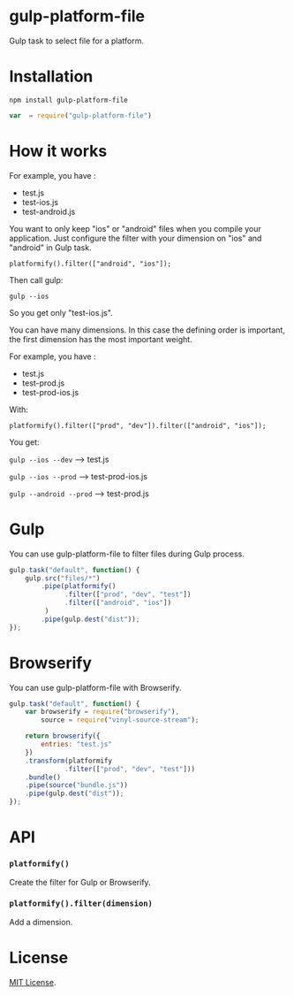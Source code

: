# gulp-platform-file
Gulp task to select file for a platform.

Installation
============

`npm install gulp-platform-file`

```js
var  = require("gulp-platform-file")
```

How it works
============

For example, you have :
 * test.js
 * test-ios.js
 * test-android.js

You want to only keep "ios" or "android" files when you compile your application.
Just configure the filter with your dimension on "ios" and "android" in Gulp task.

```platformify().filter(["android", "ios"]);```

Then call gulp:

```gulp --ios```

So you get only "test-ios.js".

You can have many dimensions. In this case the defining order is important, the first dimension has the most important weight.

For example, you have :
 * test.js
 * test-prod.js
 * test-prod-ios.js

With:

```platformify().filter(["prod", "dev"]).filter(["android", "ios"]);```

You get:

```gulp --ios --dev``` --> test.js

```gulp --ios --prod``` --> test-prod-ios.js

```gulp --android --prod``` --> test-prod.js

Gulp
====

You can use gulp-platform-file to filter files during Gulp process.

```js
gulp.task("default", function() {
    gulp.src("files/*")
        .pipe(platformify()
              .filter(["prod", "dev", "test"])
              .filter(["android", "ios"])
         )
        .pipe(gulp.dest("dist"));
});
```

Browserify
==========

You can use gulp-platform-file with Browserify.

```js
gulp.task("default", function() {
    var browserify = require("browserify"),
        source = require("vinyl-source-stream");

    return browserify({
        entries: "test.js"
    })
    .transform(platformify
              .filter(["prod", "dev", "test"]))
    .bundle()
    .pipe(source("bundle.js"))
    .pipe(gulp.dest("dist"));
});
```

API
===

### `platformify()` ###

Create the filter for Gulp or Browserify.

### `platformify().filter(dimension)` ###

Add a dimension.

License
=======

[MIT License](LICENSE).
